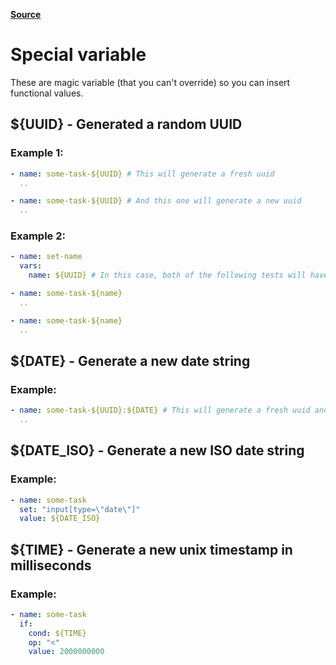 **[Source](./docs/5-Extras.html)**

# Special variable

These are magic variable (that you can't override) so you can insert functional values.


## ${UUID} - Generated a random UUID

### Example 1:

```yaml
- name: some-task-${UUID} # This will generate a fresh uuid
  ..

- name: some-task-${UUID} # And this one will generate a new uuid
  ..
```


### Example 2:

```yaml
- name: set-name
  vars:
    name: ${UUID} # In this case, both of the following tests will have the same name

- name: some-task-${name}
  ..

- name: some-task-${name}
  ..
```


## ${DATE} - Generate a new date string

### Example:

```yaml
- name: some-task-${UUID}:${DATE} # This will generate a fresh uuid and date
  ..
```


## ${DATE_ISO} - Generate a new ISO date string

### Example:

```yaml
- name: some-task
  set: "input[type=\"date\"]"
  value: ${DATE_ISO}
```


## ${TIME} - Generate a new unix timestamp in milliseconds

### Example:

```yaml
- name: some-task
  if:
    cond: ${TIME}
    op: "<"
    value: 2000000000
```


